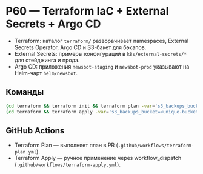 # P60 — Terraform IaC + External Secrets + Argo CD

- Terraform: каталог `terraform/` разворачивает namespaces, External Secrets Operator, Argo CD и S3-бакет для бэкапов.
- External Secrets: примеры конфигураций в `k8s/external-secrets/*` для стейджинга и прода.
- Argo CD: приложения `newsbot-staging` и `newsbot-prod` указывают на Helm-чарт `helm/newsbot`.

## Команды
```bash
(cd terraform && terraform init && terraform plan -var='s3_backups_bucket=<unique-bucket>')
(cd terraform && terraform apply -var='s3_backups_bucket=<unique-bucket>')
```

## GitHub Actions
- Terraform Plan — выполняет план в PR (`.github/workflows/terraform-plan.yml`).
- Terraform Apply — ручное применение через workflow_dispatch (`.github/workflows/terraform-apply.yml`).
